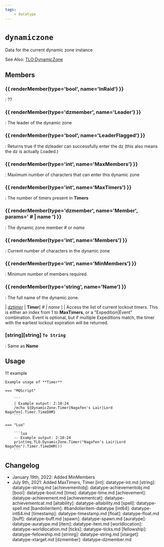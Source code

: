 ```yaml
---
tags:
    - datatype
---
```

# `dynamiczone`

Data for the current dynamic zone instance

See Also: [TLO:DynamicZone](../top-level-objects/tlo-dynamiczone.md)

## Members

### {{ renderMember(type='bool', name='InRaid') }} 

:   ??

### {{ renderMember(type='dzmember', name='Leader') }} 

:   The leader of the dynamic zone

### {{ renderMember(type='bool', name='LeaderFlagged') }} 

:   Returns true if the dzleader can successfully enter the dz (this also means the dz is actually Loaded.)

### {{ renderMember(type='int', name='MaxMembers') }} 

:   Maximum number of characters that can enter this dynamic zone

### {{ renderMember(type='int', name='MaxTimers') }} 

:   The number of timers present in **Timers**

### {{ renderMember(type='dzmember', name='Member', params='&nbsp;#&nbsp;|&nbsp;name&nbsp;') }} 

:   The dynamic zone member _#_ or _name_

### {{ renderMember(type='int', name='Members') }} 

:   Current number of characters in the dynamic zone

### {{ renderMember(type='int', name='MinMembers') }} 

:   Minimum number of members required.

### {{ renderMember(type='string', name='Name') }} 

:   The full name of the dynamic zone.

| [_dztimer_](datatype-dztimer.md) | **Timer**[&nbsp;_#&nbsp;\|&nbsp;name_&nbsp;] | Access the list of current lockout timers. This is either an index from 1 to **MaxTimers**, or a "Expedition\|Event" combination. Event is optional, but if multiple Expeditions match, the timer with the earliest lockout expiration will be returned.
### [string][string] `To String`

:   Same as **Name**


## Usage

!!! example

    Example usage of **Timer**

    === "MQScript"

        ```
        | Example output: 2:10:24
        /echo ${DynamicZone.Timer[Nagafen's Lair|Lord Nagafen].Timer.TimeDHM}
        ```

    === "Lua"

        ```lua
        -- Example output: 2:10:24
        print(mq.TLO.DynamicZone.Timer("Nagafen's Lair|Lord Nagafen").Timer.TimeDHM())
        ```


## Changelog

* January 19th, 2022: Added MinMembers
* July 9th, 2021: Added MaxTimers, Timer
[int]: datatype-int.md
[string]: datatype-string.md
[achievementobj]: datatype-achievementobj.md
[bool]: datatype-bool.md
[time]: datatype-time.md
[achievement]: datatype-achievement.md
[achievementcat]: datatype-achievementcat.md
[altability]: datatype-altability.md
[spell]: datatype-spell.md
[bandolieritem]: #bandolieritem-datatype
[int64]: datatype-int64.md
[timestamp]: datatype-timestamp.md
[float]: datatype-float.md
[buff]: datatype-buff.md
[spawn]: datatype-spawn.md
[auratype]: datatype-auratype.md
[item]: datatype-item.md
[worldlocation]: datatype-worldlocation.md
[ticks]: datatype-ticks.md
[fellowship]: datatype-fellowship.md
[strinrg]: datatype-string.md
[xtarget]: datatype-xtarget.md
[dzmember]: datatype-dzmember.md
